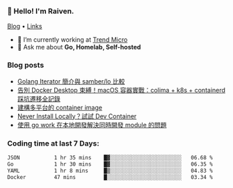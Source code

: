 <!-- ![Codewars](https://www.codewars.com/users/omegaatt36/badges/small) -->
### 👋 Hello! I'm Raiven.
[Blog](https://www.omegaatt.com) • [Links](https://link.omegaatt.com)

- 🔭 I’m currently working at [Trend Micro](https://www.trendmicro.com)
- 💬 Ask me about **Go, Homelab, Self-hosted**

### Blog posts
<!-- BLOG-POST-LIST:START -->
- [Golang Iterator 簡介與 samber/lo 比較](https://www.omegaatt.com/blogs/develop/2025/golang_iterator/)
- [告別 Docker Desktop 束縛！macOS 容器實戰：colima + k8s + containerd 踩坑遷移全記錄](https://www.omegaatt.com/blogs/develop/2025/colima_docker_alternative_on_macos/)
- [建構多平台的 container image](https://www.omegaatt.com/blogs/develop/2025/building_multiple_platform_container_image/)
- [Never Install Locally？試試 Dev Container](https://www.omegaatt.com/blogs/develop/2025/dev_container/)
- [使用 go work 在本地開發解決同時開發 module 的問題](https://www.omegaatt.com/blogs/develop/2025/go_module_and_go_work/)
<!-- BLOG-POST-LIST:END -->

### Coding time at last 7 Days:
<!--START_SECTION:waka-->

```txt
JSON           1 hr 35 mins    █▓░░░░░░░░░░░░░░░░░░░░░░░   06.68 %
Go             1 hr 30 mins    █▓░░░░░░░░░░░░░░░░░░░░░░░   06.35 %
YAML           1 hr 8 mins     █▒░░░░░░░░░░░░░░░░░░░░░░░   04.83 %
Docker         47 mins         █░░░░░░░░░░░░░░░░░░░░░░░░   03.34 %
```

<!--END_SECTION:waka-->
